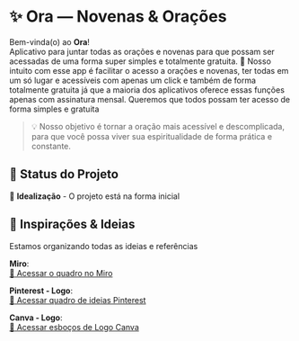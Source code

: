# ✨ Ora — Novenas & Orações

Bem-vinda(o) ao **Ora**!  
Aplicativo para juntar todas as orações e novenas para que possam ser acessadas de uma forma super simples e totalmente gratuita. 🙏
Nosso intuito com esse app é facilitar o acesso a orações e novenas, ter todas em um só lugar e acessíveis com apenas um click e também de forma totalmente gratuita já que a maioria dos aplicativos oferece essas funções apenas com assinatura mensal.
Queremos que todos possam ter acesso de forma simples e gratuita

> 💡 Nosso objetivo é tornar a oração mais acessível e descomplicada, para que você possa viver sua espiritualidade de forma prática e constante.

## 📌 Status do Projeto
🚧 **Idealização** - O projeto está na forma inicial


## 🎨 Inspirações & Ideias
Estamos organizando todas as ideias e referências

**Miro**:  
[🔗 Acessar o quadro no Miro](https://miro.com/app/board/uXjVJU8oyOY=/?share_link_id=673809546142)  


**Pinterest - Logo**:  
[🔗 Acessar quadro de ideias Pinterest](https://pin.it/2lZxdk9r2)  

**Canva - Logo**:  
[🔗 Acessar esboços de Logo Canva](https://www.canva.com/design/DAGwFlJ5zSA/vhBzIb5SxYYEFuUl1k11lQ/edit?utm_content=DAGwFlJ5zSA&utm_campaign=designshare&utm_medium=link2&utm_source=sharebutton)  

